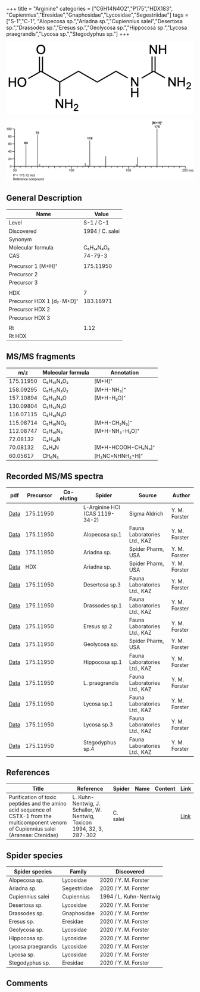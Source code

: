 +++
title = "Arginine"
categories = ["C6H14N4O2","P175","HDX183",
"Cupiennius","Eresidae","Gnaphosidae","Lycosidae","Segestriidae"]
tags = ["S-1","C-1",
"Alopecosa sp.","Ariadna sp.","Cupiennius salei","Desertosa sp.","Drassodes sp.","Eresus sp.","Geolycosa sp.","Hippocosa sp.","Lycosa praegrandis","Lycosa sp.","Stegodyphus sp."]
+++

![](/img/Arginine.png)

![](/img_MSMS/175_Arginine.png)

## General Description

| Name                      | Value           |
|---------------------------|-----------------|
| Level                     | S-1 / C-1       |
| Discovered                | 1994 / C. salei |
| Synonym                   |                 |
| Molecular formula         | C₆H₁₄N₄O₂       |
| CAS                       | 74-79-3         |
|                           |                 |
| Precursor 1 [M+H]⁺        | 175.11950       |
| Precursor 2               |                 |
| Precursor 3               |                 |
|                           |                 |
| HDX                       | 7               |
| Precursor HDX 1 [d₇-M+D]⁺ | 183.16971       |
| Precursor HDX 2           |                 |
| Precursor HDX 3           |                 |
|                           |                 |
| Rt                        | 1.12            |
| Rt HDX                    |                 |

## MS/MS fragments

| m/z       | Molecular formula | Annotation         |
|-----------|-------------------|--------------------|
| 175.11950 | C₆H₁₅N₄O₂         | [M+H]⁺             |
| 158.09295 | C₆H₁₂N₃O₂         | [M+H-NH₃]⁺         |
| 157.10894 | C₆H₁₃N₄O          | [M+H-H₂O]⁺         |
| 130.09804 | C₅H₁₂N₃O          |                    |
| 116.07115 | C₅H₁₂N₃O          |                    |
| 115.08714 | C₅H₁₀NO₂          | [M+H-CH₅N₃]⁺       |
| 112.08747 | C₅H₁₀N₃           | [M+H-NH₃-H₂O]⁺     |
| 72.08132  | C₄H₁₀N            |                    |
| 70.08132  | C₄H₈N             | [M+H-HCOOH-CH₅N₃]⁺ |
| 60.05617  | CH₆N₃             | [H₂NC=NHNH₂+H]⁺    |

## Recorded MS/MS spectra

| pdf                                | Precursor | Co-eluting | Spider                         | Source        | Author        |
|------------------------------------|-----------|------------|--------------------------------|---------------|---------------|
| [Data](/pdf/175_Arginine_1-12.pdf) | 175.11950 |            | L-Arginine HCl (CAS 1119-34-2) | Sigma Aldrich | Y. M. Forster |
| [Data](/pdf/Alopecosa-sp1/175_Arginine_Al-sp1.pdf) | 175.11950 |           | Alopecosa sp.1 | Fauna Laboratories Ltd., KAZ | Y. M. Forster |
| [Data](/pdf/Ariadna-sp/175_Arginine_Ar-sp.pdf) | 175.11950 |           | Ariadna sp. | Spider Pharm, USA | Y. M. Forster |
| [Data](/pdf/Ariadna-sp/175_Arginine_Ar-sp_HDX.pdf) | HDX |           | Ariadna sp. | Spider Pharm, USA | Y. M. Forster |
| [Data](/pdf/Desertosa-sp3/175_Arginine_De-sp3.pdf) | 175.11950 |           | Desertosa sp.3 | Fauna Laboratories Ltd., KAZ | Y. M. Forster |
| [Data](/pdf/Drassodes-sp1/175_Arginine_Dr-sp1.pdf) | 175.11950 |           | Drassodes sp.1 | Fauna Laboratories Ltd., KAZ | Y. M. Forster |
| [Data](/pdf/Eresus-sp2/175_Arginine_Er-sp2.pdf) | 175.11950 |           | Eresus sp.2 | Fauna Laboratories Ltd., KAZ | Y. M. Forster |
| [Data](/pdf/Geolycosa-sp/175_Arginine_Ge-sp.pdf) | 175.11950 |           | Geolycosa sp. | Spider Pharm, USA| Y. M. Forster |
| [Data](/pdf/Hippocosa-sp1/175_Arginine_Hi-sp1.pdf) | 175.11950 |           | Hippocosa sp.1 | Fauna Laboratories Ltd., KAZ | Y. M. Forster |
| [Data](/pdf/L-praegrandis/175_Arginine_Lp.pdf) | 175.11950 |           | L. praegrandis | Fauna Laboratories Ltd., KAZ | Y. M. Forster |
| [Data](/pdf/Lycosa-sp1/175_Arginine_Ly-sp1.pdf) | 175.11950 |           | Lycosa sp.1 | Fauna Laboratories Ltd., KAZ | Y. M. Forster |
| [Data](/pdf/Lycosa-sp3/175_Arginine_Ly-sp3.pdf) | 175.11950 |           | Lycosa sp.3 | Fauna Laboratories Ltd., KAZ | Y. M. Forster |
| [Data](/pdf/Stegodyphus-sp4/175_Arginine_St-sp4.pdf) | 175.11950 |           | Stegodyphus sp.4 | Fauna Laboratories Ltd., KAZ | Y. M. Forster |

## References

| Title                                                                                                                                      | Reference                                                              | Spider   | Name | Content | Link                                         |
|--------------------------------------------------------------------------------------------------------------------------------------------|------------------------------------------------------------------------|----------|------|---------|----------------------------------------------|
| Purification of toxic peptides and the amino acid sequence of CSTX-1 from the multicomponent venom of Cupiennius salei (Araneae: Ctenidae) | L. Kuhn-Nentwig, J. Schaller, W. Nentwig, Toxicon 1994, 32, 3, 287-302 | C. salei |      |         | [Link](https://doi.org/10.1016/0041-0101(94)90082-5) |

## Spider species

| Spider species   | Family     | Discovered             |
|------------------|------------|------------------------|
| Alopecosa sp. | Lycosidae | 2020 / Y. M. Forster |
| Ariadna sp. | Segestriidae | 2020 / Y. M. Forster |
| Cupiennius salei | Cupiennius | 1994 / L. Kuhn-Nentwig |
| Desertosa sp. | Lycosidae | 2020 / Y. M. Forster |
| Drassodes sp. | Gnaphosidae | 2020 / Y. M. Forster |
| Eresus sp. | Eresidae | 2020 / Y. M. Forster |
| Geolycosa sp. | Lycosidae | 2020 / Y. M. Forster |
| Hippocosa sp. | Lycosidae | 2020 / Y. M. Forster |
| Lycosa praegrandis | Lycosidae | 2020 / Y. M. Forster |
| Lycosa sp. | Lycosidae | 2020 / Y. M. Forster |
| Stegodyphus sp. | Eresidae | 2020 / Y. M. Forster |

## Comments
